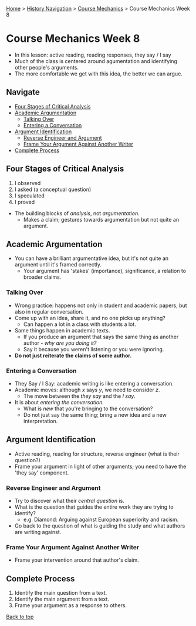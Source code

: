 [Home](https://andre-ye.github.io) > [History Navigation](https://andre-ye.github.io/history/history_navigation) > [Course Mechanics](https://andre-ye.github.io/history/history_navigation#course-mechanics) > Course Mechanics Week 8

# Course Mechanics Week 8
- In this lesson: active reading, reading responses, they say / I say
- Much of the class is centered around agumentation and identifying other people's arguments. 
- The more comfortable we get with this idea, the better we can argue.

## Navigate
- [Four Stages of Critical Analysis](#four-stages-of-critical-analysis)
- [Academic Argumentation](#academic-argumentation)
  * [Talking Over](#talking-over)
  * [Entering a Conversation](#entering-a-conversation)
- [Argument Identification](#argument-identification)
  * [Reverse Engineer and Argument](#reverse-engineer-and-argument)
  * [Frame Your Argument Against Another Writer](#frame-your-argument-against-another-writer)
- [Complete Process](#complete-process)

## Four Stages of Critical Analysis
1. I observed
2. I asked (a conceptual question)
3. I speculated
4. I proved
- The building blocks of *analysis*, not *argumentation*.
  - Makes a claim; gestures towards argumentation but not quite an argument.

## Academic Argumentation
- You can have a brilliant argumentative idea, but it's not quite an argument until it's framed correctly.
  - Your argument has 'stakes' (importance), significance, a relation to broader claims.
  
### Talking Over
- Wrong practice: happens not only in student and academic papers, but also in regular conversation.
- Come up with an idea, share it, and no one picks up anything?
  - Can happen a lot in a class with students a lot.
- Same things happen in academic texts.
  - If you produce an argument that says the same thing as another author - *why are you doing it?*
  - Say it because you weren't listening or you were ignoring.
- **Do not just reiterate the claims of some author.**

### Entering a Conversation
- They Say / I Say: academic writing is like entering a conversation.
- Academic moves: although *x* says *y*, we need to consider *z*.
  - The move between the *they say* and the *I say*.
- It is about *entering the conversation.*
  - What is *new* that you're bringing to the conversation?
  - Do not just say the same thing; bring a new idea and a new interpretation.

## Argument Identification
- Active reading, reading for structure, reverse engineer (what is their question?)
- Frame your argument in light of other arguments; you need to have the 'they say' component.

### Reverse Engineer and Argument
- Try to discover what their *central question* is.
- What is the question that guides the entire work they are trying to identify?
  - e.g. Diamond: Arguing against European superiority and racism.
- Go back to the question of what is guiding the study and what authors are writing against.

### Frame Your Argument Against Another Writer
- Frame your intervention around that author's claim.

## Complete Process
1. Identify the main question from a text.
2. Identify the main argument from a text.
3. Frame your argument as a response to others.

[Back to top](#)
